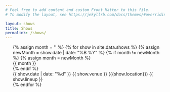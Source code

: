 ```yaml
---
# Feel free to add content and custom Front Matter to this file.
# To modify the layout, see https://jekyllrb.com/docs/themes/#overriding-theme-defaults

layout: shows
title: Shows
permalink: /shows/
---
```


<div id="shows">
<ul>
    {% assign month = '' %}
    {% for show in site.data.shows %}
        {% assign newMonth = show.date | date: "%B %Y" %}
        {% if month != newMonth %}
            {% assign month = newMonth %} 
            <div id="month">{{ month }}</div>
        {% endif %}
        <div id="show">{{ show.date | date: "%d" }} {{ show.venue }} ({{show.location}}) {{ show.lineup }}</div>
    {% endfor %}    
</ul>
